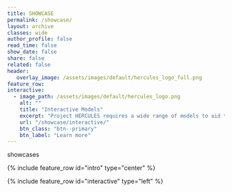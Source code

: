 ```yaml
---
title: SHOWCASE
permalink: /showcase/
layout: archive
classes: wide
author_profile: false
read_time: false
show_date: false
share: false
related: false
header:
   overlay_image: /assets/images/default/hercules_logo_full.png
feature_row:
interactive:
  - image_path: /assets/images/default/hercules_logo.png
    alt: ""
    title: "Interactive Models"
    excerpt: "Project HERCULES requires a wide range of models to aid the computational approximation of the behaviour of the storage reactor. To illustrate the application and location of requirement, a subset of these models has been included in interactive models for enhanced understanding. This section introduces and describes these interactive showcasings."
    url: "/showcase/interactive/"
    btn_class: "btn--primary"
    btn_label: "Learn more"  
---
```

showcases

{% include feature_row id="intro" type="center" %}

{% include feature_row id="interactive" type="left" %}
